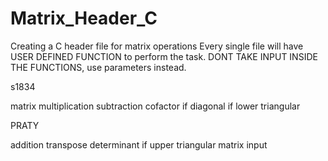 # Matrix_Header_C
Creating a C header file for matrix operations
Every single file will have USER DEFINED FUNCTION to perform the task. DONT TAKE INPUT INSIDE THE FUNCTIONS, use parameters instead.


s1834

matrix multiplication
subtraction
cofactor
if diagonal
if lower triangular


PRATY

addition
transpose
determinant
if upper triangular
matrix input
